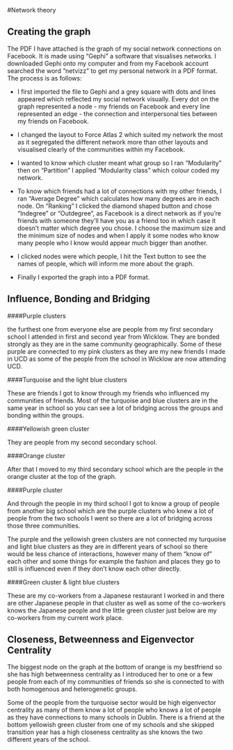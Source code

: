 #Network theory
 
Creating the graph
-------------------------
The PDF I have attached is the graph of my social network connections on Facebook. It is made using “Gephi” a software that visualises networks. I downloaded Gephi onto my computer and from my Facebook account searched the word “netvizz” to get my personal network in a PDF format.  The process is as follows:

* I first imported the file to Gephi and a grey square with dots and lines appeared which reflected my social network visually. Every dot on the graph represented a node - my friends on Facebook and every line represented an edge - the connection and interpersonal ties between my friends on Facebook. 

* I changed the layout to Force Atlas 2 which suited my network the most as it segregated the different network more than other layouts and visualised clearly of the communities within my Facebook. 

* I wanted to know which cluster meant what group so I ran “Modularity” then on “Partition” I applied “Modularity class” which colour coded my network. 

* To know which friends had a lot of connections with my other friends, I ran “Average Degree” which calculates how many degrees are in each node. On “Ranking” I clicked the diamond shaped button and chose “Indegree” or “Outdegree”, as Facebook is a direct network as if you’re friends with someone they’ll have you as a friend too in which case it doesn’t matter which degree you chose.  I choose the maximum size and the minimum size of nodes and when I apply it some nodes who know many people who I know would appear much bigger than another.

* I clicked nodes were which people, I hit the Text button to see the names of people, which will inform me more about the graph. 

* Finally I exported the graph into a PDF format.

Influence, Bonding and Bridging
-------------------------------------------
####Purple clusters 

the furthest one from everyone else are people from my first secondary school I attended in first and second year from Wicklow. They are bonded strongly as they are in the same community geographically. Some of these purple are connected to my pink clusters as they are my new friends I made in UCD as some of the people from the school in Wicklow are now attending UCD.  

####Turquoise and the light blue clusters

These are friends I got to know through my friends who influenced my communities of friends. Most of the turquoise and blue clusters are in the same year in school so you can see a lot of bridging across the groups and bonding within the groups. 

####Yellowish green cluster 

They are people from my second secondary school.  

####Orange cluster

After that I moved to my third secondary school which are the people in the orange cluster at the top of the graph. 

####Purple cluster

And through the people in my third school I got to know a group of people from another big school which are the purple clusters who knew a lot of people from the two schools I went so there are a lot of bridging across those three communities. 

The purple and the yellowish green clusters are not connected my turquoise and light blue clusters as they are in different years of school so there would be less chance of interactions, however many of them “know of” each other and some things for example the fashion and places they go to still is influenced even if they don’t know each other directly.

####Green cluster & light blue clusters 

These are my co-workers from a Japanese restaurant I worked in and there are other Japanese people in that cluster as well as some of the co-workers knows the Japanese people and the little green cluster just below are my co-workers from my current work place. 

Closeness, Betweenness and Eigenvector Centrality
----------------------------------------------------------------------
The biggest node on the graph at the bottom of orange is my bestfriend so she has high betweenness centrality as I introduced her to one or a few people from each of my communities of friends so she is connected to with both  homogenous and heterogenetic  groups.

Some of the people from the turquoise sector would be high eigenvector centrality as many of them know a lot of people who knows a lot of people as they have connections to many schools in Dublin. 
There is a friend at the bottom yellowish green cluster from one of my schools and she skipped transition year has a high closeness centrality as she knows the two different years of the school.  

